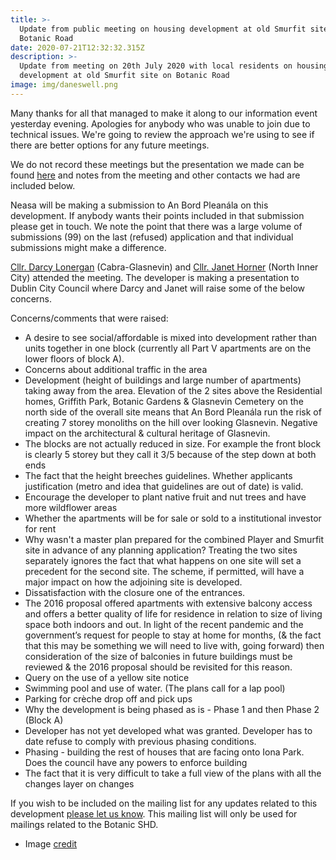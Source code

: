 ```yaml
---
title: >-
  Update from public meeting on housing development at old Smurfit site on
  Botanic Road
date: 2020-07-21T12:32:32.315Z
description: >-
  Update from meeting on 20th July 2020 with local residents on housing
  development at old Smurfit site on Botanic Road
image: img/daneswell.png
---
```

Many thanks for all that managed to make it along to our information event yesterday evening. Apologies for anybody who was unable to join due to technical issues. We're going to review the approach we're using to see if there are better options for any future meetings.

We do not record these meetings but the presentation we made can be found [here](https://neasahourigan.com/docs/Botanic-Strategic-Housing-Development.pdf) and notes from the meeting and other contacts we had are included below.

Neasa will be making a submission to An Bord Pleanála on this development. If anybody wants their points included in that submission please get in touch. We note the point that there was a large volume of submissions (99) on the last (refused) application and that individual submissions might make a difference.

[Cllr. Darcy Lonergan](< mailto:cllr.darcylonergan@gmail.com?subject=Botanic%20SHD>) (Cabra-Glasnevin) and [Cllr. Janet Horner](https://janethorner.ie/) (North Inner City) attended the meeting.  The developer is making a presentation to Dublin City Council where Darcy and Janet will raise some of the below concerns.

Concerns/comments that were raised:

* A desire to see social/affordable is mixed into development rather than units together in one block (currently all Part V apartments are on the lower floors of block A). 
* Concerns about additional traffic in the area
* Development (height of buildings and large number of apartments) taking away from the area. Elevation of the 2 sites above the Residential homes, Griffith Park, Botanic Gardens & Glasnevin Cemetery on the north side of the overall site means that An Bord Pleanála run the risk of creating 7 storey monoliths on the hill over looking Glasnevin. Negative impact on the architectural & cultural heritage of Glasnevin.
* The blocks are not actually reduced in size.  For example the front block is clearly 5 storey but they call it 3/5 because of the step down at both ends
* The fact that the height breeches guidelines. Whether applicants justification (metro and idea that guidelines are out of date) is valid.
* Encourage the developer to plant native fruit and nut trees and have more wildflower areas
* Whether the apartments will be for sale or sold to a institutional investor for rent
* Why wasn't a master plan prepared for the combined Player and Smurfit site in advance of any planning application?  Treating the two sites separately ignores the fact that what happens on one site will set a precedent for the second site. The scheme, if permitted, will have a major impact on how the adjoining site is developed.
* Dissatisfaction with the closure one of the entrances. 
* The 2016 proposal offered apartments with extensive balcony access and offers a better quality of life for residence in relation to size of living space both indoors and out. In light of the recent pandemic and the government’s request for people to stay at home for months, (& the fact that this may be something we will need to live with, going forward) then consideration of the size of balconies in future buildings must be reviewed & the 2016 proposal should be revisited for this reason. 
* Query on the use of a yellow site notice
* Swimming pool and use of water.  (The plans call for a lap pool)
* Parking for crèche drop off and pick ups
* Why the development is being phased as is - Phase 1 and then Phase 2 (Block A)
* Developer has not yet developed what was granted. Developer has to date refuse to comply with previous phasing conditions.
* Phasing - building the rest of houses that are facing onto Iona Park. Does the council have any powers to enforce building
* The fact that it is very  difficult to take a full view of the plans with all the changes layer on changes

If you wish to be included on the mailing list for any updates related to this development [please let us know](< mailto:neasa.hourigan@oireachtas.ie?subject=Please%20add%20me%20to%20the%20Botanic%20SHD%20mailing%20list>). This mailing list will only be used for mailings related to the Botanic SHD.

* Image [credit](https://www.openstreetmap.org/search?query=glasnevin#map=18/53.36715/-6.26840)
